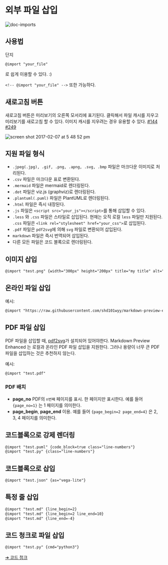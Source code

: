 # 외부 파일 삽입

![doc-imports](https://cloud.githubusercontent.com/assets/1908863/22716507/f352a4b6-ed5b-11e6-9bac-88837f111de0.gif)

## 사용법

단지

`@import "your_file"`

로 쉽게 이용할 수 있다. :)

`<!-- @import "your_file" -->` 또한 가능하다.

## 새로고침 버튼

새로고침 버튼은 미리보기의 오른쪽 모서리에 표기된다.
클릭해서 파일 캐시를 지우고 미리보기를 새로고침 할 수 있다.
이미지 캐시를 지우려는 경우 유용할 수 있다. [#144](https://github.com/shd101wyy/markdown-preview-enhanced/issues/144) [#249](https://github.com/shd101wyy/markdown-preview-enhanced/issues/249)

![screen shot 2017-02-07 at 5 48 52 pm](https://cloud.githubusercontent.com/assets/1908863/22716917/c7088ae0-ed5d-11e6-8db9-e1ab035a3a2b.png)

## 지원 파일 형식

- `.jpeg(.jpg), .gif, .png, .apng, .svg, .bmp` 파일은 마크다운 이미지로 처리된다.
- `.csv` 파일은 마크다운 표로 변환된다. 
- `.mermaid` 파일은 mermaid로 렌더링된다.
- `.dot` 파일은 viz.js (graphviz)로 렌더링된다.
- `.plantuml(.puml)` 파일은 PlantUML로 렌더링된다.
- `.html` 파일은 즉시 내장된다.
- `.js` 파일은 `<script src="your_js"></script>`를 통해 삽입할 수 있다.
- `.less` 와 `.css` 파일은 스타일로 삽입된다. 현재는 오직 로컬 `less` 파일만 지원된다. `.css` 파일은 `<link rel="stylesheet" href="your_css">`로 삽입된다.
- `.pdf` 파일은 `pdf2svg`에 의해 `svg` 파일로 변환되어 삽입된다.
- `markdown` 파일은 즉시 번역되어 삽입된다.
- 다른 모든 파일은 코드 블록으로 렌더링된다.

## 이미지 삽입

```markdown
@import "test.png" {width="300px" height="200px" title="my title" alt="my alt"}
```

## 온라인 파일 삽입

예시:

```markdown
@import "https://raw.githubusercontent.com/shd101wyy/markdown-preview-enhanced/master/LICENSE.md"
```

## PDF 파일 삽입

PDF 파일을 삽입할 때, [pdf2svg](extra.md)가 설치되어 있어야한다.
Markdown Preview Enhanced 는 로컬과 온라인 PDF 파일 삽입을 지원한다.
그러나 용량이 너무 큰 PDF파일을 삽입하는 것은 추천하지 않는다.

예시:

```markdown
@import "test.pdf"
```

### PDF 배치

- **page_no**
  PDF의 `n번째` 페이지를 표시. 한 페이지만 표시한다. 예를 들어 `{page_no=1}` 는 1 페이지를 의미한다.
- **page_begin**, **page_end**
  이용. 예를 들어 `{page_begin=2 page_end=4}` 은 2, 3, 4 페이지를 의미한다.

## 코드블록으로 강제 렌더링

```markdown
@import "test.puml" {code_block=true class="line-numbers"}
@import "test.py" {class="line-numbers"}
```

## 코드블록으로 삽입

```markdown
@import "test.json" {as="vega-lite"}
```

## 특정 줄 삽입

```markdown
@import "test.md" {line_begin=2}
@import "test.md" {line_begin=2 line_end=10}
@import "test.md" {line_end=-4}
```

## 코드 청크로 파일 삽입

```markdown
@import "test.py" {cmd="python3"}
```

[➔ 코드 청크](code-chunk.md)